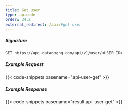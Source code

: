 ```yaml
---
title: Get user
type: apicode
order: 34.2
external_redirect: /api/#get-user
---
```


##### Signature
`GET https://api.datadoghq.com/api/v1/user/<USER_ID>`
##### Example Request
{{< code-snippets basename="api-user-get" >}}
##### Example Response
{{< code-snippets basename="result.api-user-get" >}}
